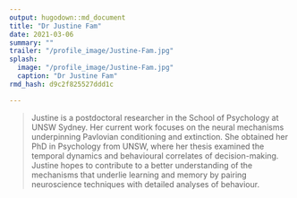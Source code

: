 ```yaml
---
output: hugodown::md_document
title: "Dr Justine Fam"
date: 2021-03-06
summary: ""
trailer: "/profile_image/Justine-Fam.jpg"
splash:
  image: "/profile_image/Justine-Fam.jpg"
  caption: "Dr Justine Fam"
rmd_hash: d9c2f825527ddd1c

---
```


> Justine is a postdoctoral researcher in the School of Psychology at UNSW Sydney. Her current work focuses on the neural mechanisms underpinning Pavlovian conditioning and extinction. She obtained her PhD in Psychology from UNSW, where her thesis examined the temporal dynamics and behavioural correlates of decision-making. Justine hopes to contribute to a better understanding of the mechanisms that underlie learning and memory by pairing neuroscience techniques with detailed analyses of behaviour.

